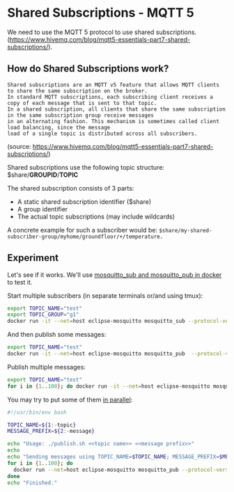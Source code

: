 # Shared Subscriptions - MQTT 5

We need to use the MQTT 5 protocol to use shared subscriptions.
(https://www.hivemq.com/blog/mqtt5-essentials-part7-shared-subscriptions/). 


## How do Shared Subscriptions work?
    Shared subscriptions are an MQTT v5 feature that allows MQTT clients to share the same subscription on the broker. 
    In standard MQTT subscriptions, each subscribing client receives a copy of each message that is sent to that topic. 
    In a shared subscription, all clients that share the same subscription in the same subscription group receive messages 
    in an alternating fashion. This mechanism is sometimes called client load balancing, since the message 
    load of a single topic is distributed across all subscribers.

(source: https://www.hivemq.com/blog/mqtt5-essentials-part7-shared-subscriptions/)

Shared subscriptions use the following topic structure: $share/**GROUPID**/**TOPIC**

The shared subscription consists of 3 parts:

- A static shared subscription identifier ($share)
- A group identifier
- The actual topic subscriptions (may include wildcards)

A concrete example for such a subscriber would be:
`$share/my-shared-subscriber-group/myhome/groundfloor/+/temperature.`


## Experiment
Let's see if it works. We'll use [mosquitto_sub and mosquitto_pub in docker](mosquitto-in-docker.md) to test it.


Start multiple subscribers (in separate terminals or/and using tmux):
```bash
export TOPIC_NAME="test" 
export TOPIC_GROUP="g1"
docker run -it --net=host eclipse-mosquitto mosquitto_sub --protocol-version mqttv5 --id "consumer-$(uuidgen)" -q 1 -h localhost -t "\$share/$TOPIC_GROUP/$TOPIC_NAME"
```

And then publish some messages:
```bash
export TOPIC_NAME="test" 
docker run -it --net=host eclipse-mosquitto mosquitto_pub  --protocol-version mqttv5  -i pub1 -q 1 -h localhost -t $TOPIC_NAME -m "Hello World"
```

Publish multiple messages:
```bash
export TOPIC_NAME="test" 
for i in {1..100}; do docker run -it --net=host eclipse-mosquitto mosquitto_pub --protocol-version mqttv5 --id "publisher-$i" -h localhost -t $TOPIC_NAME -m "message $i"; done
```

You may try to put some of them [in parallel](publish.sh):
```bash
#!/usr/bin/env bash

TOPIC_NAME=${1:-topic}
MESSAGE_PREFIX=${2:-message}

echo "Usage: ./publish.sh <<topic name>> <<message prefix>>"
echo 
echo "Sending messages using TOPIC_NAME=$TOPIC_NAME; MESSAGE_PREFIX=$MESSAGE_PREFIX ..."
for i in {1..100}; do 
  docker run --net=host eclipse-mosquitto mosquitto_pub --protocol-version mqttv5 --id "publisher-$i" -h localhost -t $TOPIC_NAME -m "$MESSAGE_PREFIX $i" &
done
echo "Finished."
```